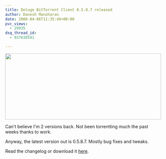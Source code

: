 ```yaml
---
title: Deluge BitTorrent Client 0.5.8.7 released
author: Danesh Manoharan
date: 2008-04-06T11:35:49+00:00
pvc_views:
  - 29935
dsq_thread_id:
  - 937638591

---
```

<img loading="lazy" src="http://farm4.static.flickr.com/3191/2392375922_88b3850f8b.jpg" height="212" width="500" />

Can't believe I'm 2 versions back. Not been torrentting much the past weeks thanks to work.

Anyway, the latest version out is 0.5.8.7. Mostly bug fixes and tweaks.

Read the changelog or download it [here][1].

 [1]: http://deluge-torrent.org/downloads.php